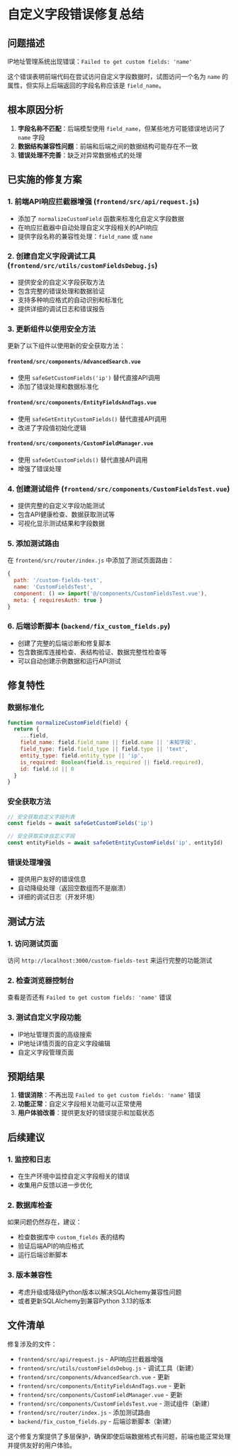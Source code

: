 # 自定义字段错误修复总结

## 问题描述
IP地址管理系统出现错误：`Failed to get custom fields: 'name'`

这个错误表明前端代码在尝试访问自定义字段数据时，试图访问一个名为 `name` 的属性，但实际上后端返回的字段名称应该是 `field_name`。

## 根本原因分析
1. **字段名称不匹配**：后端模型使用 `field_name`，但某些地方可能错误地访问了 `name` 字段
2. **数据结构兼容性问题**：前端和后端之间的数据结构可能存在不一致
3. **错误处理不完善**：缺乏对异常数据格式的处理

## 已实施的修复方案

### 1. 前端API响应拦截器增强 (`frontend/src/api/request.js`)
- 添加了 `normalizeCustomField` 函数来标准化自定义字段数据
- 在响应拦截器中自动处理自定义字段相关的API响应
- 提供字段名称的兼容性处理：`field_name` 或 `name`

### 2. 创建自定义字段调试工具 (`frontend/src/utils/customFieldsDebug.js`)
- 提供安全的自定义字段获取方法
- 包含完整的错误处理和数据验证
- 支持多种响应格式的自动识别和标准化
- 提供详细的调试日志和错误报告

### 3. 更新组件以使用安全方法
更新了以下组件以使用新的安全获取方法：

#### `frontend/src/components/AdvancedSearch.vue`
- 使用 `safeGetCustomFields('ip')` 替代直接API调用
- 添加了错误处理和数据标准化

#### `frontend/src/components/EntityFieldsAndTags.vue`
- 使用 `safeGetEntityCustomFields()` 替代直接API调用
- 改进了字段值初始化逻辑

#### `frontend/src/components/CustomFieldManager.vue`
- 使用 `safeGetCustomFields()` 替代直接API调用
- 增强了错误处理

### 4. 创建测试组件 (`frontend/src/components/CustomFieldsTest.vue`)
- 提供完整的自定义字段功能测试
- 包含API健康检查、数据获取测试等
- 可视化显示测试结果和字段数据

### 5. 添加测试路由
在 `frontend/src/router/index.js` 中添加了测试页面路由：
```javascript
{
  path: '/custom-fields-test',
  name: 'CustomFieldsTest',
  component: () => import('@/components/CustomFieldsTest.vue'),
  meta: { requiresAuth: true }
}
```

### 6. 后端诊断脚本 (`backend/fix_custom_fields.py`)
- 创建了完整的后端诊断和修复脚本
- 包含数据库连接检查、表结构验证、数据完整性检查等
- 可以自动创建示例数据和运行API测试

## 修复特性

### 数据标准化
```javascript
function normalizeCustomField(field) {
  return {
    ...field,
    field_name: field.field_name || field.name || '未知字段',
    field_type: field.field_type || field.type || 'text',
    entity_type: field.entity_type || 'ip',
    is_required: Boolean(field.is_required || field.required),
    id: field.id || 0
  }
}
```

### 安全获取方法
```javascript
// 安全获取自定义字段列表
const fields = await safeGetCustomFields('ip')

// 安全获取实体自定义字段
const entityFields = await safeGetEntityCustomFields('ip', entityId)
```

### 错误处理增强
- 提供用户友好的错误信息
- 自动降级处理（返回空数组而不是崩溃）
- 详细的调试日志（开发环境）

## 测试方法

### 1. 访问测试页面
访问 `http://localhost:3000/custom-fields-test` 来运行完整的功能测试

### 2. 检查浏览器控制台
查看是否还有 `Failed to get custom fields: 'name'` 错误

### 3. 测试自定义字段功能
- IP地址管理页面的高级搜索
- IP地址详情页面的自定义字段编辑
- 自定义字段管理页面

## 预期结果
1. **错误消除**：不再出现 `Failed to get custom fields: 'name'` 错误
2. **功能正常**：自定义字段相关功能可以正常使用
3. **用户体验改善**：提供更友好的错误提示和加载状态

## 后续建议

### 1. 监控和日志
- 在生产环境中监控自定义字段相关的错误
- 收集用户反馈以进一步优化

### 2. 数据库检查
如果问题仍然存在，建议：
- 检查数据库中 `custom_fields` 表的结构
- 验证后端API的响应格式
- 运行后端诊断脚本

### 3. 版本兼容性
- 考虑升级或降级Python版本以解决SQLAlchemy兼容性问题
- 或者更新SQLAlchemy到兼容Python 3.13的版本

## 文件清单
修复涉及的文件：
- `frontend/src/api/request.js` - API响应拦截器增强
- `frontend/src/utils/customFieldsDebug.js` - 调试工具（新建）
- `frontend/src/components/AdvancedSearch.vue` - 更新
- `frontend/src/components/EntityFieldsAndTags.vue` - 更新
- `frontend/src/components/CustomFieldManager.vue` - 更新
- `frontend/src/components/CustomFieldsTest.vue` - 测试组件（新建）
- `frontend/src/router/index.js` - 添加测试路由
- `backend/fix_custom_fields.py` - 后端诊断脚本（新建）

这个修复方案提供了多层保护，确保即使后端数据格式有问题，前端也能正常处理并提供友好的用户体验。